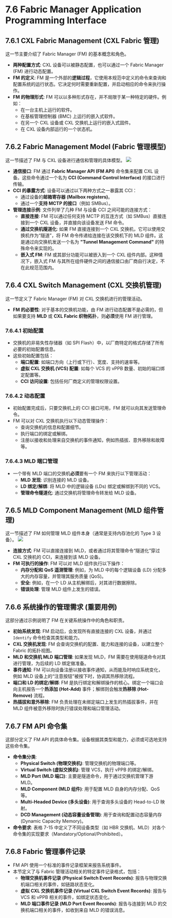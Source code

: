 
# 7.6 Fabric Manager Application Programming Interface


## 7.6.1 CXL Fabric Management (CXL Fabric 管理)

这一节主要介绍了 Fabric Manager (FM) 的基本概念和角色。
* **两种配置方式**: CXL 设备可以被静态配置，也可以通过一个 Fabric Manager (FM) 进行动态配置。
* **FM 的定义**: FM 是一个外部的**逻辑过程**，它使用本规范中定义的命令来查询和配置系统的运行状态。它决定何时需要重新配置，并启动相应的命令来执行操作。
* **FM 的物理形式**: FM 可以以多种形式存在，并不局限于某一种特定的硬件。例如：
    * 在一台主机上运行的软件。
    * 在基板管理控制器 (BMC) 上运行的嵌入式软件。
    * 在另一个 CXL 设备或 CXL 交换机上运行的嵌入式固件。
    * 在 CXL 设备内部运行的一个状态机。

## 7.6.2 Fabric Management Model (Fabric 管理模型)

这一节描述了 FM 与 CXL 设备进行通信和管理的具体模型。
![](https://pic1.imgdb.cn/item/6863836658cb8da5c88293fa.png)
* **通信接口**: FM 通过 **Fabric Manager API (FM API)** 命令集来配置 CXL 设备。这些命令通过一个名为 **CCI (Command Control Interface)** 的接口进行传输。
* **CCI 的暴露方式**: 设备可以通过以下两种方式之一暴露其 CCI：
    * 通过设备的**邮箱寄存器 (Mailbox registers)**。
    * 通过一个**支持 MCTP 的接口**（例如 SMBus）。
* **管理连接示例**: 文件列举了几种 FM 与设备 CCI 之间可能的连接方式：
    * **直接连接**: FM 可以通过任何支持 MCTP 的互连方式（如 SMBus）直接连接到一个 CXL 设备，并直接向该设备发送 FM 命令。
    * **通过交换机隧道化**: 如果 FM 直接连接到一个 CXL 交换机，它可以使用交换机作为“隧道”，将 FM 命令传递给连接在该交换机下的 MLD 组件。这是通过向交换机发送一个名为 **"Tunnel Management Command"** 的特殊命令来实现的。
    * **嵌入式 FM**: FM 或其部分功能可以被嵌入到一个 CXL 组件内部。这种情况下，嵌入式 FM 与其所在组件硬件之间的通信接口由厂商自行决定，不在此规范范围内。


## 7.6.4 CXL Switch Management (CXL 交换机管理)

这一节定义了 Fabric Manager (FM) 对 CXL 交换机进行的管理活动。

* **FM 的必要性**: 对于基本的交换机功能，由 FM 进行动态配置不是必需的，但如果要支持 **MLD** 或 **CXL Fabric 织物拓扑**，则**必须**使用 FM 进行管理。

### **7.6.4.1 初始配置**

* 交换机的非易失性存储器（如 SPI Flash）中，以厂商特定的格式存储了所有必要的初始配置信息。
* 这些初始配置包括：
    * **端口配置**: 如端口方向（上行或下行）、宽度、支持的速率等。
    * **虚拟 CXL 交换机 (VCS) 配置**: 如每个 VCS 的 vPPB 数量、初始的端口绑定配置等。
    * **CCI 访问设置**: 包括任何厂商定义的管理权限设置。

### **7.6.4.2 动态配置**

* 初始配置完成后，只要交换机上的 CCI 接口可用，FM 就可以向其发送管理命令。
* FM 可以对 CXL 交换机执行以下动态管理操作：
    * 查询交换机的信息和配置细节。
    * 执行端口的绑定或解绑。
    * 注册以接收和处理来自交换机的事件通知，例如热插拔、意外移除和故障等。

### **7.6.4.3 MLD 端口管理**

* 一个带有 MLD 端口的交换机**必须**要有一个 FM 来执行以下管理活动：
    * **MLD 发现**: 识别连接的 MLD 设备。
    * **LD 绑定/解绑**: 将 MLD 中的逻辑设备 (LDs) 绑定或解绑到不同的 VCS。
    * **管理命令隧道化**: 通过交换机将管理命令转发给 MLD 设备。

## 7.6.5 MLD Component Management (MLD 组件管理)

这一节描述了 FM 如何管理 MLD 组件本身（通常是支持内存池化的 Type 3 设备）。
![](https://pic1.imgdb.cn/item/6863851158cb8da5c8829c27.png)
* **连接方式**: FM 可以直接连接到 MLD，或者通过将其管理命令“隧道化”穿过 CXL 交换机的 CCI，来连接到该 MLD 设备。
* **FM 可执行的操作**: FM 可以对 MLD 组件执行以下操作：
    * **内存分配和 QoS 遥测管理**: 例如，为 MLD 中的每个逻辑设备 (LD) 分配多大的内存容量，并管理其服务质量 (QoS)。
    * **安全**: 例如，在一个 LD 从主机解绑后，对其进行数据擦除。
    * **错误处理**: 管理 MLD 组件上发生的错误。

## 7.6.6 系统操作的管理需求 (重要用例)

这部分通过示例说明了 FM 在关键系统操作中的角色和职责。

* **初始系统发现**: FM 启动后，会发现所有直接连接的 CXL 设备，并通过 `Identify` 命令检查其类型和能力。
* **CXL 交换机发现**: FM 会查询交换机的配置、能力和连接的设备，以建立整个 Fabric 的拓扑视图。
* **MLD 和交换机 MLD 端口管理**: 如果发现 MLD，FM 需要在使用隧道命令对其进行管理，为后续的 LD 绑定做准备。
* **事件通知**: FM 可以向设备注册以接收事件通知，从而能及时响应系统变化，例如 MLD 设备上的“注意按钮”被按下时，协调其热移除流程。
* **端口和 LD 的绑定/解绑**: FM 是执行绑定和解绑操作的核心。绑定一个端口会向主机报告一个**热添加 (Hot-Add)** 事件；解绑则会触发**热移除 (Hot-Remove)** 流程。
* **热插拔和意外移除**: FM 负责处理在未绑定端口上发生的热插拔事件，并在 MLD 组件被意外移除时执行错误处理和端口管理活动。



## 7.6.7 FM API 命令集

这部分定义了 FM API 的具体命令集。设备根据其类型和能力，必须或可选地支持这些命令集。

* **命令集分类**:
    * **Physical Switch (物理交换机)**: 管理交换机的物理端口等。
    * **Virtual Switch (虚拟交换机)**: 管理 VCS，执行 vPPB 的绑定/解绑。
    * **MLD Port (MLD 端口)**: 主要是隧道命令，用于通过交换机管理下游 MLD。
    * **MLD Component (MLD 组件)**: 用于配置 MLD 自身的内存分配、QoS 等。
    * **Multi-Headed Device (多头设备)**: 用于查询多头设备的 Head-to-LD 映射。
    * **DCD Management (动态容量设备管理)**: 用于查询和配置动态容量内存 (Dynamic Capacity Memory)。
* **命令要求**: 表格 7-15 中定义了不同设备类型（如 HBR 交换机、MLD）对各个命令集的实现要求（Mandatory/Optional/Prohibited）。


## 7.6.8 Fabric 管理事件记录

* FM API 使用一个标准的事件记录框架来报告系统事件。
* 本节定义了与 Fabric 管理活动相关的特定事件记录格式，包括：
    * **物理交换机事件记录 (Physical Switch Event Records)**: 报告与物理交换机端口相关的事件，如链路状态变化。
    * **虚拟 CXL 交换机事件记录 (Virtual CXL Switch Event Records)**: 报告与 VCS 和 vPPB 相关的事件，如绑定状态变化。
    * **MLD 端口事件记录 (MLD Port Event Records)**: 报告与连接到 MLD 的交换机端口相关的事件，如收到来自 MLD 的错误消息。